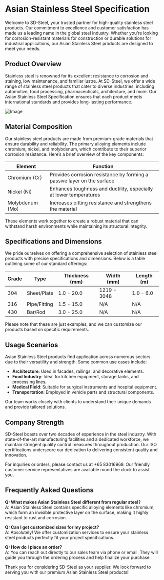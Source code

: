 # Asian Stainless Steel Specification

Welcome to SD-Steel, your trusted partner for high-quality stainless steel products. Our commitment to excellence and customer satisfaction has made us a leading name in the global steel industry. Whether you're looking for corrosion-resistant materials for construction or durable solutions for industrial applications, our Asian Stainless Steel products are designed to meet your needs.

## Product Overview

Stainless steel is renowned for its excellent resistance to corrosion and staining, low maintenance, and familiar lustre. At SD-Steel, we offer a wide range of stainless steel products that cater to diverse industries, including automotive, food processing, pharmaceuticals, architecture, and more. Our Asian Stainless Steel Specification ensures that each product meets international standards and provides long-lasting performance.

![Image](https://github.com/user-attachments/assets/2567258e-e124-4816-932d-1809bd27ef0b)

## Material Composition

Our stainless steel products are made from premium-grade materials that ensure durability and reliability. The primary alloying elements include chromium, nickel, and molybdenum, which contribute to their superior corrosion resistance. Here’s a brief overview of the key components:

| Element       | Function                                                                 |
|---------------|--------------------------------------------------------------------------|
| Chromium (Cr) | Provides corrosion resistance by forming a passive layer on the surface   |
| Nickel (Ni)   | Enhances toughness and ductility, especially at lower temperatures        |
| Molybdenum (Mo)| Increases pitting resistance and strengthens the material                 |

These elements work together to create a robust material that can withstand harsh environments while maintaining its structural integrity.

## Specifications and Dimensions

We pride ourselves on offering a comprehensive selection of stainless steel products with precise specifications and dimensions. Below is a table outlining some of our standard offerings:

| Grade          | Type           | Thickness (mm) | Width (mm)    | Length (m)     |
|----------------|----------------|----------------|---------------|----------------|
| 304            | Sheet/Plate    | 1.0 - 20.0     | 1219 - 3048   | 1.0 - 6.0      |
| 316            | Pipe/Fitting   | 1.5 - 15.0     | N/A           | N/A            |
| 430            | Bar/Rod        | 3.0 - 25.0     | N/A           | N/A            |

Please note that these are just examples, and we can customize our products based on specific requirements.

## Usage Scenarios

Asian Stainless Steel products find application across numerous sectors due to their versatility and strength. Some common use cases include:

- **Architecture**: Used in facades, railings, and decorative elements.
- **Food Industry**: Ideal for kitchen equipment, storage tanks, and processing lines.
- **Medical Field**: Suitable for surgical instruments and hospital equipment.
- **Transportation**: Employed in vehicle parts and structural components.

Our team works closely with clients to understand their unique demands and provide tailored solutions.

## Company Strength

SD-Steel boasts over two decades of experience in the steel industry. With state-of-the-art manufacturing facilities and a dedicated workforce, we maintain stringent quality control measures throughout production. Our ISO certifications underscore our dedication to delivering consistent quality and innovation.

For inquiries or orders, please contact us at +65 83016969. Our friendly customer service representatives are available round the clock to assist you.

## Frequently Asked Questions

**Q: What makes Asian Stainless Steel different from regular steel?**  
A: Asian Stainless Steel contains specific alloying elements like chromium, which form an invisible protective layer on the surface, making it highly resistant to rust and corrosion.

**Q: Can I get customized sizes for my project?**  
A: Absolutely! We offer customization services to ensure your stainless steel products perfectly fit your project specifications.

**Q: How do I place an order?**  
A: You can reach out directly to our sales team via phone or email. They will guide you through the ordering process and help finalize your purchase.

Thank you for considering SD-Steel as your supplier. We look forward to serving you with our premium Asian Stainless Steel products!